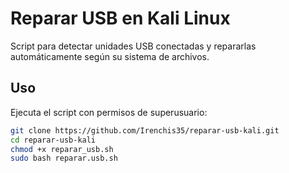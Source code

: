 
# Reparar USB en Kali Linux

Script para detectar unidades USB conectadas y repararlas automáticamente según su sistema de archivos.

## Uso

Ejecuta el script con permisos de superusuario:

```bash
git clone https://github.com/Irenchis35/reparar-usb-kali.git
cd reparar-usb-kali
chmod +x reparar_usb.sh
sudo bash reparar.usb.sh
